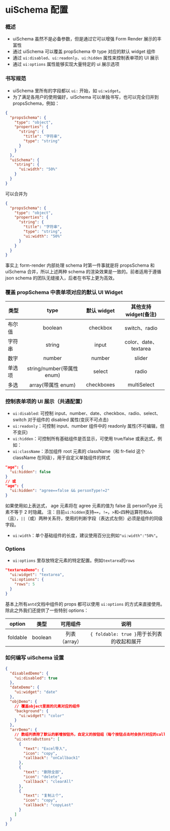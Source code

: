 # uiSchema 配置

### 概述

- uiSchema 虽然不是必备参数，但是通过它可以增强 Form Render 展示的丰富性
- 通过 uiSchema 可以覆盖 propSchema 中 type 对应的默认 widget 组件
- 通过 `ui:disabled`、`ui:readonly`、`ui:hidden` 属性来控制表单项的 UI 展示
- 通过 `ui:options` 属性能够实现大量特定的 ui 展示选项

### 书写规范

- uiSchema 里所有的字段都以 `ui:` 开始，如 `ui:widget`。
- 为了满足各用户的使用偏好，uiSchema 可以单独书写，也可以完全归并到 propsSchema，例如：

```json
{
  "propsSchema": {
    "type": "object",
    "properties": {
      "string": {
        "title": "字符串",
        "type": "string"
      }
    }
  },
  "uiSchema": {
    "string": {
      "ui:width": "50%"
    }
  }
}
```

可以合并为

```json
{
  "propsSchema": {
    "type": "object",
    "properties": {
      "string": {
        "title": "字符串",
        "type": "string",
        "ui:width": "50%"
      }
    }
  }
}
```

事实上 form-render 内部处理 schema 时第一件事就是将 propsSchema 和 uiSchema 合并，所以上述两种 schema 的渲染效果是一致的。前者适用于遵循 json schema 的团队无缝接入，后者在书写上更为高效。

### 覆盖 propSchema 中表单项对应的默认 UI Widget

| 类型   |            type            | 默认 widget | 其他支持 widget(备注) |
| ------ | :------------------------: | :---------: | :-------------------: |
| 布尔值 |          boolean           |  checkbox   |     switch、radio     |
| 字符串 |           string           |    input    | color、date、textarea |
| 数字   |           number           |   number    |        slider         |
| 单选项 | string/number(带属性 enum) |   select    |         radio         |
| 多选   |     array(带属性 enum)     | checkboxes  |      multiSelect      |

### 控制表单项的 UI 展示（共通配置）

- `ui:disabled`: 可控制 input、number、date、checkbox、radio、select、switch 对于组件的 disabled 属性(变灰不可点击)
- `ui:readonly`：可控制 input、number 组件中的 readonly 属性(不可编辑，但不变灰)
- `ui:hidden`：可控制所有基础组件是否显示，可使用 true/false 或表达式，例如：
- `ui:className`：添加组件 root 元素的 className（和 fr-field 这个 className 在同级），用于自定义单独组件的样式

```json
"age": {
  "ui:hidden": false
}
// 或
"age": {
  "ui:hidden": "agree==false && personType!=2"
}
```

如果使用如上表达式， age 元素将在 agree 元素的值为 false 且 personType 元素不等于 2 时隐藏。
注：目前`ui:hidden`支持`==`，`!=`，`>`和`<`四种运算符和`&&`（且），`||`（或）两种关系符，使用的判断字段（表达式左侧）必须是组件的同级字段。

- `ui:width`：单个基础组件的长度，建议使用百分比例如`"ui:width":"50%"`。

### Options

- `ui:options` 里存放特定元素的特定配置。例如`textarea`的`rows`

```json
"textareaDemo": {
  "ui:widget": "textarea",
  "ui:options": {
    "rows": 5
  }
}
```

基本上所有`antd`文档中组件的 props 都可以使用 `ui:options` 的方式来直接使用。除此之外我们还提供了一些特别 options：

| option   |  类型   |   可用组件    |                    说明                    |
| -------- | :-----: | :-----------: | :----------------------------------------: |
| foldable | boolean | 列表（array） | `{ foldable: true }`用于长列表的收起和展开 |

### 如何编写 uiSchema 设置

```json
{
  "disabledDemo": {
    "ui:disabled": true
  },
  "dateDemo": {
    "ui:widget": "date"
  },
  "objDemo": {
    // 覆盖object里面的元素对应的组件
    "background": {
      "ui:widget": "color"
    }
  },
  "arrDemo": {
    // 数组列表除了默认的新增按钮外，自定义的按钮组（每个按钮点击时会执行对应的callback，使用前请先咨询@侑夕）
    "ui:extraButtons": [
      {
        "text": "Excel导入",
        "icon": "copy",
        "callback": "onCallback1"
      },
      {
        "text": "删除全部",
        "icon": "delete",
        "callback": "clearAll"
      },
      {
        "text": "复制上个",
        "icon": "copy",
        "callback": "copyLast"
      }
    ]
  }
}
```
